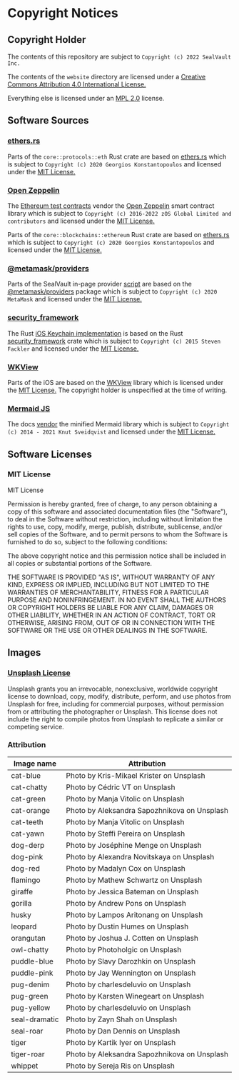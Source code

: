 # Copyright Notices

## Copyright Holder

The contents of this repository are subject to `Copyright (c) 2022 SealVault
Inc.`

The contents of the `website` directory are licensed under a [Creative Commons
Attribution 4.0 International
License.](http://creativecommons.org/licenses/by/4.0/)

Everything else is licensed under an [MPL 2.0](./LICENSE.txt) license.

## Software Sources

### [ethers.rs](https://github.com/gakonst/ethers-rs)

Parts of the `core::protocols::eth` Rust crate are based on
[ethers.rs](https://github.com/gakonst/ethers-rs) which is subject to `Copyright
(c) 2020 Georgios Konstantopoulos` and licensed under the [MIT
License.](#mit-license)

### [Open Zeppelin](https://github.com/OpenZeppelin/openzeppelin-contracts)

The [Ethereum test contracts](./core/src/protocols/eth/contracts) vendor the
[Open Zeppelin](https://github.com/OpenZeppelin/openzeppelin-contracts) smart
contract library which is subject to `Copyright (c) 2016-2022 zOS Global Limited
and contributors` and licensed under the [MIT License.](#mit-license)

Parts of the `core::blockchains::ethereum` Rust crate are based on
[ethers.rs](https://github.com/gakonst/ethers-rs) which is subject to `Copyright
(c) 2020 Georgios Konstantopoulos` and licensed under the [MIT
License.](#mit-license)

### [@metamask/providers](https://github.com/MetaMask/providers)

Parts of the SealVault in-page provider
[script](core/assets/js/in-page-provider.js) are based on the
[@metamask/providers](https://github.com/MetaMask/providers) package which is
subject to `Copyright (c) 2020 MetaMask` and licensed under the [MIT
License.](#mit-license)

### [security_framework](https://github.com/kornelski/rust-security-framework)

The Rust [iOS Keychain
implementation](core/src/encryption/keychains/ios_keychain.rs) is based on the
Rust [security_framework](https://github.com/kornelski/rust-security-framework/tree/ebf932f1c3d920f3ebc99e4f7c5545929069bb31)
crate which is subject to `Copyright (c) 2015 Steven Fackler` and licensed under
the [MIT License.](#mit-license)

### [WKView](https://github.com/rebeloper/WKView)

Parts of the iOS are based on the [WKView](https://github.com/rebeloper/WKView)
library which is licensed under the [MIT License.](#mit-license) The copyright
holder is unspecified at the time of writing.

### [Mermaid JS](https://github.com/mermaid-js/mermaid)

The docs [vendor](./docs/mermaid.min.js) the minified Mermaid library which is
subject to `Copyright (c) 2014 - 2021 Knut Sveidqvist` and licensed under the
[MIT License.](#mit-license)

## Software Licenses

### MIT License

MIT License

Permission is hereby granted, free of charge, to any person obtaining a copy
of this software and associated documentation files (the "Software"), to deal
in the Software without restriction, including without limitation the rights
to use, copy, modify, merge, publish, distribute, sublicense, and/or sell
copies of the Software, and to permit persons to whom the Software is
furnished to do so, subject to the following conditions:

The above copyright notice and this permission notice shall be included in all
copies or substantial portions of the Software.

THE SOFTWARE IS PROVIDED "AS IS", WITHOUT WARRANTY OF ANY KIND, EXPRESS OR
IMPLIED, INCLUDING BUT NOT LIMITED TO THE WARRANTIES OF MERCHANTABILITY,
FITNESS FOR A PARTICULAR PURPOSE AND NONINFRINGEMENT. IN NO EVENT SHALL THE
AUTHORS OR COPYRIGHT HOLDERS BE LIABLE FOR ANY CLAIM, DAMAGES OR OTHER
LIABILITY, WHETHER IN AN ACTION OF CONTRACT, TORT OR OTHERWISE, ARISING FROM,
OUT OF OR IN CONNECTION WITH THE SOFTWARE OR THE USE OR OTHER DEALINGS IN THE
SOFTWARE.

## Images

### [Unsplash License](https://unsplash.com/license)

Unsplash grants you an irrevocable, nonexclusive, worldwide copyright license to
download, copy, modify, distribute, perform, and use photos from Unsplash for
free, including for commercial purposes, without permission from or attributing
the photographer or Unsplash. This license does not include the right to compile
photos from Unsplash to replicate a similar or competing service.

### Attribution

| Image name    | Attribution                                  |
|---------------|----------------------------------------------|
| cat-blue      | Photo by Kris-Mikael Krister on Unsplash     |
| cat-chatty    | Photo by Cédric VT on Unsplash               |
| cat-green     | Photo by Manja Vitolic on Unsplash           |
| cat-orange    | Photo by Aleksandra Sapozhnikova on Unsplash |
| cat-teeth     | Photo by Manja Vitolic on Unsplash           |
| cat-yawn      | Photo by Steffi Pereira on Unsplash          |
| dog-derp      | Photo by Joséphine Menge on Unsplash         |
| dog-pink      | Photo by Alexandra Novitskaya on Unsplash    |
| dog-red       | Photo by Madalyn Cox on Unsplash             |
| flamingo      | Photo by Mathew Schwartz on Unsplash         |
| giraffe       | Photo by Jessica Bateman on Unsplash         |
| gorilla       | Photo by Andrew Pons on Unsplash             |
| husky         | Photo by Lampos Aritonang on Unsplash        |
| leopard       | Photo by Dustin Humes on Unsplash            |
| orangutan     | Photo by Joshua J. Cotten on Unsplash        |
| owl-chatty    | Photo by Photoholgic on Unsplash             |
| puddle-blue   | Photo by Slavy Darozhkin on Unsplash         |
| puddle-pink   | Photo by Jay Wennington on Unsplash          |
| pug-denim     | Photo by charlesdeluvio on Unsplash          |
| pug-green     | Photo by Karsten Winegeart on Unsplash       |
| pug-yellow    | Photo by charlesdeluvio on Unsplash          |
| seal-dramatic | Photo by Zayn Shah on Unsplash               |
| seal-roar     | Photo by Dan Dennis on Unsplash              |
| tiger         | Photo by Kartik Iyer on Unsplash             |
| tiger-roar    | Photo by Aleksandra Sapozhnikova on Unsplash |
| whippet       | Photo by Sereja Ris on Unsplash              |

